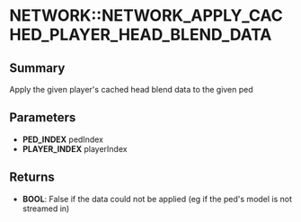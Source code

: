 # NETWORK::NETWORK_APPLY_CACHED_PLAYER_HEAD_BLEND_DATA

## Summary
Apply the given player's cached head blend data to the given ped

## Parameters
* **PED_INDEX** pedIndex
* **PLAYER_INDEX** playerIndex

## Returns
* **BOOL**: False if the data could not be applied (eg if the ped's model is not streamed in)